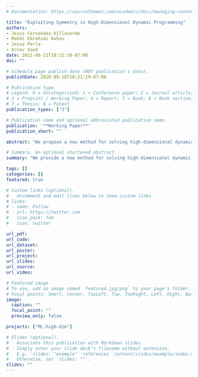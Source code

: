```yaml
---
# Documentation: https://sourcethemes.com/academic/docs/managing-content/

title: "Exploiting Symmetry in High-Dimensional Dynamic Programming"
authors:
- Jesus Fernandez-Villaverde
- Mahdi Ebrahimi Kahou
- Jesse Perla
- Arnav Sood 
date: 2021-06-21T10:21:19-07:00
doi: ""

# Schedule page publish date (NOT publication's date).
publishDate: 2020-09-18T10:21:19-07:00

# Publication type.
# Legend: 0 = Uncategorized; 1 = Conference paper; 2 = Journal article;
# 3 = Preprint / Working Paper; 4 = Report; 5 = Book; 6 = Book section;
# 7 = Thesis; 8 = Patent
publication_types: ["3"]

# Publication name and optional abbreviated publication name.
publication: '**Working Paper**'
publication_short: ""

abstract: "We propose a new method for solving high-dimensional dynamic programming problems and recursive competitive equilibria with a large (but finite) number of heterogeneous agents using deep learning. The curse of dimensionality is avoided due to four complementary techniques (1) exploiting symmetry in the approximate law of motion and the value function; (2) constructing a concentration of measure to calculate high-dimensional expectations using a single Monte Carlo draw from the distribution of idiosyncratic shocks; (3) sampling methods to ensure the model fits along manifolds of interest; and (4) selecting the most generalizable over-parameterized deep learning approximation without calculating the stationary distribution or applying a transversality condition. As an application, we solve a global solution of a multi-arm version of the classic Lucas and Prescott (1971) model of investment under uncertainty. First, we compare the solution against a linear-quadratic Gaussian version for validation and benchmarking. Next, we solve nonlinear versions with aggregate shocks. Finally, we describe how our approach applies to a large class of models in economics."

# Summary. An optional shortened abstract.
summary: "We provide a new method for solving high-dimensional dynamic programming problems, and recursive competitive equilibria with a large (but finite) number of heterogenous agents. "

tags: []
categories: []
featured: true

# Custom links (optional).
#   Uncomment and edit lines below to show custom links.
# links:
# - name: Follow
#   url: https://twitter.com
#   icon_pack: fab
#   icon: twitter

url_pdf:
url_code:
url_dataset:
url_poster:
url_project:
url_slides:
url_source:
url_video:

# Featured image
# To use, add an image named `featured.jpg/png` to your page's folder. 
# Focal points: Smart, Center, TopLeft, Top, TopRight, Left, Right, BottomLeft, Bottom, BottomRight.
image:
  caption: ""
  focal_point: ""
  preview_only: false

projects: ["ML-high-dim"]

# Slides (optional).
#   Associate this publication with Markdown slides.
#   Simply enter your slide deck's filename without extension.
#   E.g. `slides: "example"` references `content/slides/example/index.md`.
#   Otherwise, set `slides: ""`.
slides: ""
---
```

